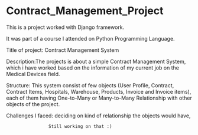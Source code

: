 # Contract_Management_Project

This is a project worked with Django framework.

It was part of a course I attended on Python Programming Language.

Title of project: Contract Management System

Description:The projects is about a simple Contract Management System, which i have 
            worked based on the information of my current job on the Medical Devices field.

Structure: This system consist of few objects 
           (User Profile, Contract, Contract Items, Hospitals, Warehouse, Products, Invoice and 
            Invoice items), each of them having One-to-Many or Many-to-Many Relationship with other
            objects of the project.


Challenges I faced: deciding on kind of relationship the objects would have,

                    Still working on that :)

